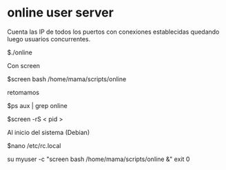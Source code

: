 online user server
==================

Cuenta las IP de todos los puertos con conexiones establecidas
quedando luego usuarios concurrentes.


$./online



Con screen

$screen bash /home/mama/scripts/online

retomamos

$ps aux | grep online

$screen -rS < pid >




Al inicio del sistema (Debian)

$nano /etc/rc.local

su myuser -c "screen bash /home/mama/scripts/online &"
exit 0
